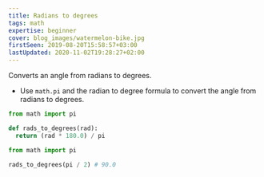 ```yaml
---
title: Radians to degrees
tags: math
expertise: beginner
cover: blog_images/watermelon-bike.jpg
firstSeen: 2019-08-20T15:58:57+03:00
lastUpdated: 2020-11-02T19:28:27+02:00
---
```


Converts an angle from radians to degrees.

- Use `math.pi` and the radian to degree formula to convert the angle from radians to degrees.

```py
from math import pi

def rads_to_degrees(rad):
  return (rad * 180.0) / pi
```

```py
from math import pi

rads_to_degrees(pi / 2) # 90.0
```
